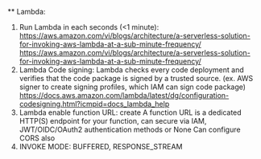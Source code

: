 ** Lambda:
1. Run Lambda in each seconds (<1 minute): https://aws.amazon.com/vi/blogs/architecture/a-serverless-solution-for-invoking-aws-lambda-at-a-sub-minute-frequency/
https://aws.amazon.com/vi/blogs/architecture/a-serverless-solution-for-invoking-aws-lambda-at-a-sub-minute-frequency/
2. Lambda Code signing: Lambda checks every code deployment and verifies that the code package is signed by a trusted source. (ex. AWS signer to create signing profiles, which IAM can sign code package) https://docs.aws.amazon.com/lambda/latest/dg/configuration-codesigning.html?icmpid=docs_lambda_help
3. Lambda enable function URL: create A function URL is a dedicated HTTP(S) endpoint for your function, can secure via IAM, JWT/OIDC/OAuth2 authentication methods or None
Can configure CORS also
4. INVOKE MODE: BUFFERED, RESPONSE_STREAM 
